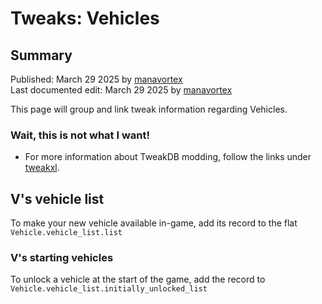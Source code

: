 # Tweaks: Vehicles

## Summary

Published: March 29 2025 by [manavortex](https://app.gitbook.com/u/NfZBoxGegfUqB33J9HXuCs6PVaC3 "mention")\
Last documented edit: March 29 2025 by [manavortex](https://app.gitbook.com/u/NfZBoxGegfUqB33J9HXuCs6PVaC3 "mention")

This page will group and link tweak information regarding Vehicles.

### Wait, this is not what I want!

* For more information about TweakDB modding, follow the links under [tweakxl](../core-mods-explained/tweakxl/ "mention").



## V's vehicle list

To make your new vehicle available in-game, add its record to the flat `Vehicle.vehicle_list.list`

### V's starting vehicles

To unlock a vehicle at the start of the game, add the record to `Vehicle.vehicle_list.initially_unlocked_list`&#x20;


